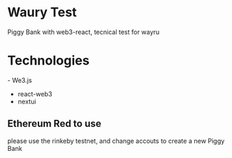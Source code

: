 # Waury Test

Piggy Bank with web3-react, tecnical test for wayru

# Technologies

- We3.js
- react-web3
- nextui

## Ethereum Red to use

please use the rinkeby testnet, and change accouts to create a new Piggy Bank